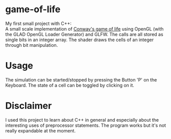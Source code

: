 # game-of-life

My first small project with C++: \
A small scale implementation of [Conway's game of life](https://en.wikipedia.org/wiki/Conway%27s_Game_of_Life) using OpenGL (with the GLAD OpenGL Loader Generator) and GLFW. The calls are all stored as single bits in an integer array. The shader draws the cells of an integer through bit manipulation. 

# Usage

The simulation can be started/stopped by pressing the Button 'P' on the Keyboard. The state of a cell can be toggled by clicking on it.

# Disclaimer 

I used this project to learn about C++ in general and especially about the interesting uses of preprocessor statements. The program works but it's not really expandable at the moment.
